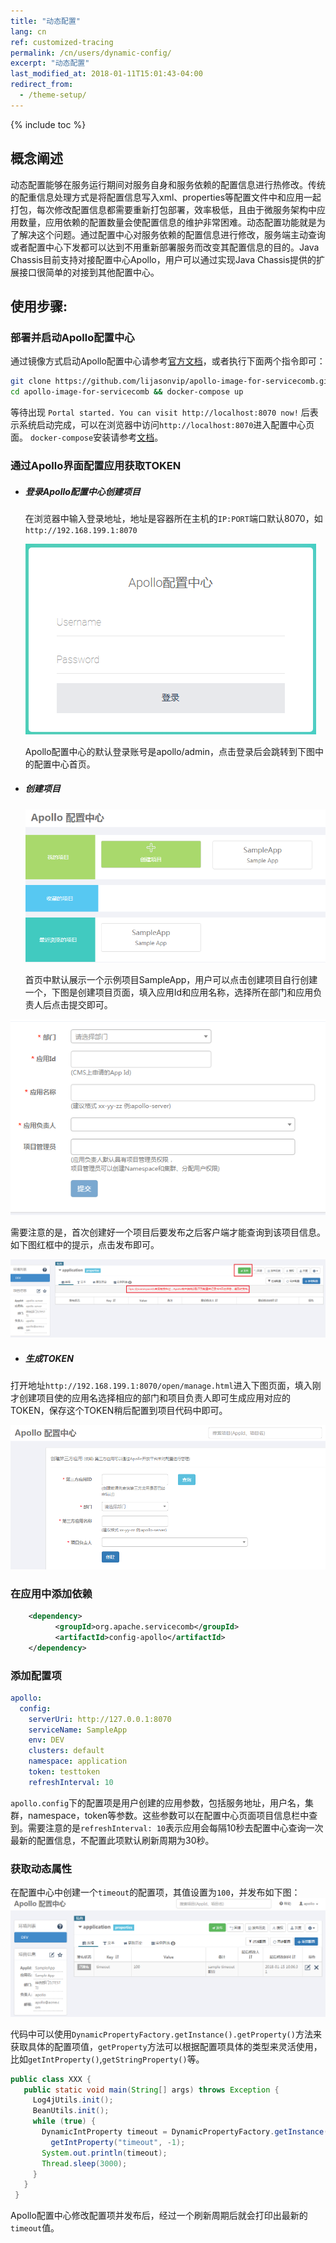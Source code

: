 ```yaml
---
title: "动态配置"
lang: cn
ref: customized-tracing
permalink: /cn/users/dynamic-config/
excerpt: "动态配置"
last_modified_at: 2018-01-11T15:01:43-04:00
redirect_from:
  - /theme-setup/
---
```


{% include toc %}
## 概念阐述

动态配置能够在服务运行期间对服务自身和服务依赖的配置信息进行热修改。传统的配重信息处理方式是将配置信息写入xml、properties等配置文件中和应用一起打包，每次修改配置信息都需要重新打包部署，效率极低，且由于微服务架构中应用数量，应用依赖的配置数量会使配置信息的维护非常困难。动态配置功能就是为了解决这个问题。通过配置中心对服务依赖的配置信息进行修改，服务端主动查询或者配置中心下发都可以达到不用重新部署服务而改变其配置信息的目的。Java Chassis目前支持对接配置中心Apollo，用户可以通过实现Java Chassis提供的扩展接口很简单的对接到其他配置中心。

## 使用步骤:

### 部署并启动Apollo配置中心

通过镜像方式启动Apollo配置中心请参考[官方文档](https://github.com/ctripcorp/apollo/wiki/Apollo-Quick-Start-Docker%E9%83%A8%E7%BD%B2)，或者执行下面两个指令即可：

   ```bash
   git clone https://github.com/lijasonvip/apollo-image-for-servicecomb.git
   cd apollo-image-for-servicecomb && docker-compose up
   ```
等待出现 `Portal started. You can visit http://localhost:8070 now!` 后表示系统启动完成，可以在浏览器中访问`http://localhost:8070`进入配置中心页面。 `docker-compose`安装请参考[文档](https://docs.docker.com/compose/install/)。

### 通过Apollo界面配置应用获取TOKEN

* ##### 登录Apollo配置中心创建项目

  在浏览器中输入登录地址，地址是容器所在主机的`IP:PORT`端口默认8070，如`http://192.168.199.1:8070`

  ![登录配置中心](/assets/images/config/login.png)

  Apollo配置中心的默认登录账号是apollo/admin，点击登录后会跳转到下图中的配置中心首页。

* ##### 创建项目

  ![创建项目](/assets/images/config/create_project.png)

  首页中默认展示一个示例项目SampleApp，用户可以点击创建项目自行创建一个，下图是创建项目页面，填入应用Id和应用名称，选择所在部门和应用负责人后点击提交即可。

![项目信息](/assets/images/config/create_project2.png)

​	需要注意的是，首次创建好一个项目后要发布之后客户端才能查询到该项目信息。如下图红框中的提示，点击发布即可。

![release_namespace](/assets/images/config/release_namespace.png)

* ##### 生成TOKEN

打开地址`http://192.168.199.1:8070/open/manage.html`进入下图页面，填入刚才创建项目使的应用名选择相应的部门和项目负责人即可生成应用对应的TOKEN，保存这个TOKEN稍后配置到项目代码中即可。

![生成TOKEN](/assets/images/config/token.png)

### 在应用中添加依赖

```xml
    <dependency>
          <groupId>org.apache.servicecomb</groupId>
          <artifactId>config-apollo</artifactId>
    </dependency>
```
### 添加配置项

   ```yaml
   apollo:
     config:
       serverUri: http://127.0.0.1:8070
       serviceName: SampleApp
       env: DEV
       clusters: default
       namespace: application
       token: testtoken
       refreshInterval: 10
   ```
​	`apollo.config`下的配置项是用户创建的应用参数，包括服务地址，用户名，集群，namespace，token等参数。这些参数可以在配置中心页面项目信息栏中查到。需要注意的是`refreshInterval: 10`表示应用会每隔10秒去配置中心查询一次最新的配置信息，不配置此项默认刷新周期为30秒。

### 获取动态属性

​	在配置中心中创建一个`timeout`的配置项，其值设置为`100`，并发布如下图：	![动态属性timeout](/assets/images/config/release_config.png)

​	代码中可以使用`DynamicPropertyFactory.getInstance().getProperty()`方法来获取具体的配置项值，`getProperty`方法可以根据配置项具体的类型来灵活使用，比如`getIntProperty()`,`getStringProperty()`等。

   ```java
   public class XXX {
      public static void main(String[] args) throws Exception {
        Log4jUtils.init();
        BeanUtils.init();
        while (true) {
          DynamicIntProperty timeout = DynamicPropertyFactory.getInstance().
            getIntProperty("timeout", -1);
          System.out.println(timeout);
          Thread.sleep(3000);
        }
      }
    }
   ```
​	Apollo配置中心修改配置项并发布后，经过一个刷新周期后就会打印出最新的`timeout`值。

